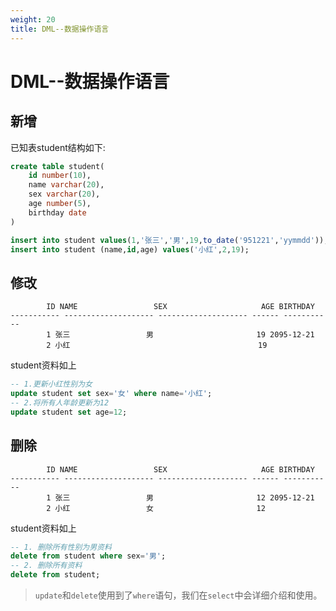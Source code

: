 ```yaml
---
weight: 20
title: DML--数据操作语言
---
```


# DML--数据操作语言

## 新增

已知表student结构如下:
```sql
create table student(
    id number(10),
    name varchar(20),
    sex varchar(20),
    age number(5),
    birthday date
)
```

```sql
insert into student values(1,'张三','男',19,to_date('951221','yymmdd'));
insert into student (name,id,age) values('小红',2,19);
```

## 修改

            ID NAME                 SEX                     AGE BIRTHDAY
    ----------- -------------------- -------------------- ------ -----------
            1 张三                 男                       19 2095-12-21
            2 小红                                          19 

student资料如上

```sql
-- 1.更新小红性别为女
update student set sex='女' where name='小红';
-- 2.将所有人年龄更新为12
update student set age=12;
```

## 删除

            ID NAME                 SEX                     AGE BIRTHDAY
    ----------- -------------------- -------------------- ------ -----------
            1 张三                 男                       12 2095-12-21
            2 小红                 女                       12 

student资料如上

```sql
-- 1. 删除所有性别为男资料
delete from student where sex='男';
-- 2. 删除所有资料
delete from student;
```


> `update`和`delete`使用到了`where`语句，我们在`select`中会详细介绍和使用。